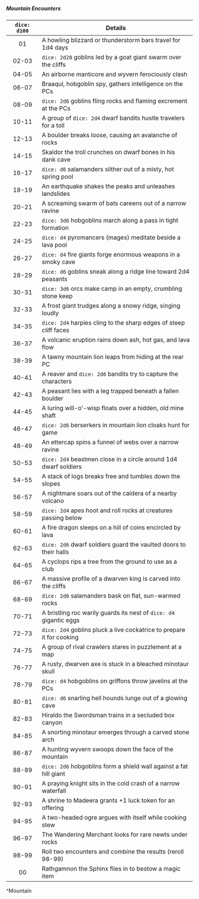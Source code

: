 ##### Mountain Encounters
| `dice: d100` | Details                                                               |
|:------------:| --------------------------------------------------------------------- |
|      01      | A howling blizzard or thunderstorm bars travel for 1d4 days           |
|    02-03     | `dice: 2d20` goblins led by a goat giant swarm over the cliffs        |
|    04-05     | An airborne manticore and wyvern ferociously clash                    |
|    06-07     | Braaqul, hobgoblin spy, gathers intelligence on the PCs               |
|    08-09     | `dice: 2d6` goblins fling rocks and flaming excrement at the PCs      |
|    10-11     | A group of `dice: 2d4` dwarf bandits hustle travelers for a toll      |
|    12-13     | A boulder breaks loose, causing an avalanche of rocks                 |
|    14-15     | Skaldor the troll crunches on dwarf bones in his dank cave            |
|    16-17     | `dice: d6` salamanders slither out of a misty, hot spring pool        |
|    18-19     | An earthquake shakes the peaks and unleashes landslides               |
|    20-21     | A screaming swarm of bats careens out of a narrow ravine              |
|    22-23     | `dice: 3d6` hobgoblins march along a pass in tight formation          |
|    24-25     | `dice: d4` pyromancers (mages) meditate beside a lava pool            |
|    26-27     | `dice: d4` fire giants forge enormous weapons in a smoky cave         |
|    28-29     | `dice: d6` goblins sneak along a ridge line toward 2d4 peasants       |
|    30-31     | `dice: 3d6` orcs make camp in an empty, crumbling stone keep          |
|    32-33     | A frost giant trudges along a snowy ridge, singing loudly             |
|    34-35     | `dice: 2d4` harpies cling to the sharp edges of steep cliff faces     |
|    36-37     | A volcanic eruption rains down ash, hot gas, and lava flow            |
|    38-39     | A tawny mountain lion leaps from hiding at the rear PC                |
|    40-41     | A reaver and `dice: 2d6` bandits try to capture the characters        |
|    42-43     | A peasant lies with a leg trapped beneath a fallen boulder            |
|    44-45     | A luring will-o'-wisp floats over a hidden, old mine shaft            |
|    46-47     | `dice: 2d6` berserkers in mountain lion cloaks hunt for game          |
|    48-49     | An ettercap spins a funnel of webs over a narrow ravine               |
|    50-53     | `dice: 2d4` beastmen close in a circle around 1d4 dwarf soldiers      |
|    54-55     | A stack of logs breaks free and tumbles down the slopes               |
|    56-57     | A nightmare soars out of the caldera of a nearby volcano              |
|    58-59     | `dice: 2d4` apes hoot and roll rocks at creatures passing below       |
|    60-61     | A fire dragon sleeps on a hill of coins encircled by lava             |
|    62-63     | `dice: 2d6` dwarf soldiers guard the vaulted doors to their halls     |
|    64-65     | A cyclops rips a tree from the ground to use as a club                |
|    66-67     | A massive profile of a dwarven king is carved into the cliffs         |
|    68-69     | `dice: 2d6` salamanders bask on flat, sun-warmed rocks                |
|    70-71     | A bristling roc warily guards its nest of `dice: d4` gigantic eggs    |
|    72-73     | `dice: 2d4` goblins pluck a live cockatrice to prepare it for cooking |
|    74-75     | A group of rival crawlers stares in puzzlement at a map               |
|    76-77     | A rusty, dwarven axe is stuck in a bleached minotaur skull            |
|    78-79     | `dice: d4` hobgoblins on griffons throw javelins at the PCs           |
|    80-81     | `dice: d6` snarling hell hounds lunge out of a glowing cave           |
|    82-83     | Hiraldo the Swordsman trains in a secluded box canyon                 |
|    84-85     | A snorting minotaur emerges through a carved stone arch               |
|    86-87     | A hunting wyvern swoops down the face of the mountain                 |
|    88-89     | `dice: 2d6` hobgoblins form a shield wall against a fat hill giant    |
|    90-91     | A praying knight sits in the cold crash of a narrow waterfall         |
|    92-93     | A shrine to Madeera grants +1 luck token for an offering              |
|    94-95     | A two-headed ogre argues with itself while cooking stew               |
|    96-97     | The Wandering Merchant looks for rare newts under rocks               |
|    98-99     | Roll two encounters and combine the results (reroll 98-99)            |
|      00      | Rathgamnon the Sphinx flies in to bestow a magic item                 |
^Mountain